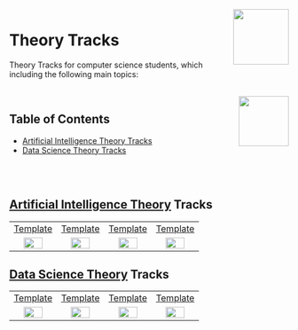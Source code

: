 <img align="right" width="100" src="https://github.com/cs-MohamedAyman/DataCamp-Tracks/blob/master/organizations-logos/datacamp.jpg">

# Theory Tracks
Theory Tracks for computer science students, which including the following main topics:

<br>
<img align="right" width="90" height="90" src="https://github.com/cs-MohamedAyman/cs-MohamedAyman/blob/main/repos-logos/agenda.jpg">

## Table of Contents
  * [Artificial Intelligence Theory Tracks](#Artificial-Intelligence-Theory-Tracks)
  * [Data Science Theory Tracks](#Data-Science-Theory-Tracks)

<br><br>

## [Artificial Intelligence Theory](https://github.com/cs-MohamedAyman/DataCamp-Tracks/blob/master/Theory/Theory/README.md) Tracks

<table>
    <tbody>
        <tr>
<td align=center width="25%"><a href="https://github.com/cs-MohamedAyman/DataCamp-Tracks/blob/master/Theory/Theory/README.md">Template</a></td>
<td align=center width="25%"><a href="https://github.com/cs-MohamedAyman/DataCamp-Tracks/blob/master/Theory/Theory/README.md">Template</a></td>
<td align=center width="25%"><a href="https://github.com/cs-MohamedAyman/DataCamp-Tracks/blob/master/Theory/Theory/README.md">Template</a></td>
<td align=center width="25%"><a href="https://github.com/cs-MohamedAyman/DataCamp-Tracks/blob/master/Theory/Theory/README.md">Template</a></td>
        </tr>
        <tr>
<td align=center width="25%"><img src="https://github.com/cs-MohamedAyman/DataCamp-Tracks/blob/master/organizations-logos/theory.jpg" width="70%"></img></td>
<td align=center width="25%"><img src="https://github.com/cs-MohamedAyman/DataCamp-Tracks/blob/master/organizations-logos/theory.jpg" width="70%"></img></td>
<td align=center width="25%"><img src="https://github.com/cs-MohamedAyman/DataCamp-Tracks/blob/master/organizations-logos/theory.jpg" width="70%"></img></td>
<td align=center width="25%"><img src="https://github.com/cs-MohamedAyman/DataCamp-Tracks/blob/master/organizations-logos/theory.jpg" width="70%"></img></td>
        </tr>
    </tbody>
</table>


## [Data Science Theory](https://github.com/cs-MohamedAyman/DataCamp-Tracks/blob/master/Theory/Theory/README.md) Tracks

<table>
    <tbody>
        <tr>
<td align=center width="25%"><a href="https://github.com/cs-MohamedAyman/DataCamp-Tracks/blob/master/Theory/Theory/README.md">Template</a></td>
<td align=center width="25%"><a href="https://github.com/cs-MohamedAyman/DataCamp-Tracks/blob/master/Theory/Theory/README.md">Template</a></td>
<td align=center width="25%"><a href="https://github.com/cs-MohamedAyman/DataCamp-Tracks/blob/master/Theory/Theory/README.md">Template</a></td>
<td align=center width="25%"><a href="https://github.com/cs-MohamedAyman/DataCamp-Tracks/blob/master/Theory/Theory/README.md">Template</a></td>
        </tr>
        <tr>
<td align=center width="25%"><img src="https://github.com/cs-MohamedAyman/DataCamp-Tracks/blob/master/organizations-logos/theory.jpg" width="70%"></img></td>
<td align=center width="25%"><img src="https://github.com/cs-MohamedAyman/DataCamp-Tracks/blob/master/organizations-logos/theory.jpg" width="70%"></img></td>
<td align=center width="25%"><img src="https://github.com/cs-MohamedAyman/DataCamp-Tracks/blob/master/organizations-logos/theory.jpg" width="70%"></img></td>
<td align=center width="25%"><img src="https://github.com/cs-MohamedAyman/DataCamp-Tracks/blob/master/organizations-logos/theory.jpg" width="70%"></img></td>
        </tr>
    </tbody>
</table>
